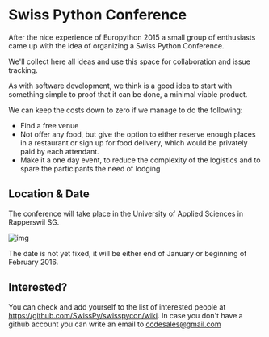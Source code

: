 # Swiss Python Conference

After the nice experience of Europython 2015 a small group of enthusiasts came up with the idea of organizing a Swiss Python Conference.

We'll collect here all ideas and use this space for collaboration and issue tracking.

As with software development, we think is a good idea to start with something simple to proof that it can be done, a minimal viable product.

We can keep the costs down to zero if we manage to do the following:

* Find a free venue
* Not offer any food, but give the option to either reserve enough places in a restaurant or sign up for food delivery, which would be privately paid by each attendant.
* Make it a one day event, to reduce the complexity of the logistics and to spare the participants the need of lodging 

## Location & Date

The conference will take place in the University of Applied Sciences in Rapperswil SG.

![img](https://cloud.githubusercontent.com/assets/105168/8893359/bddb8cb4-338d-11e5-9132-ab82648678b4.jpg)

The date is not yet fixed, it will be either end of January or beginning of February 2016.

## Interested?

You can check and add yourself to the list of interested people at https://github.com/SwissPy/swisspycon/wiki. In case you don't have a github account you can write an email to ccdesales@gmail.com
